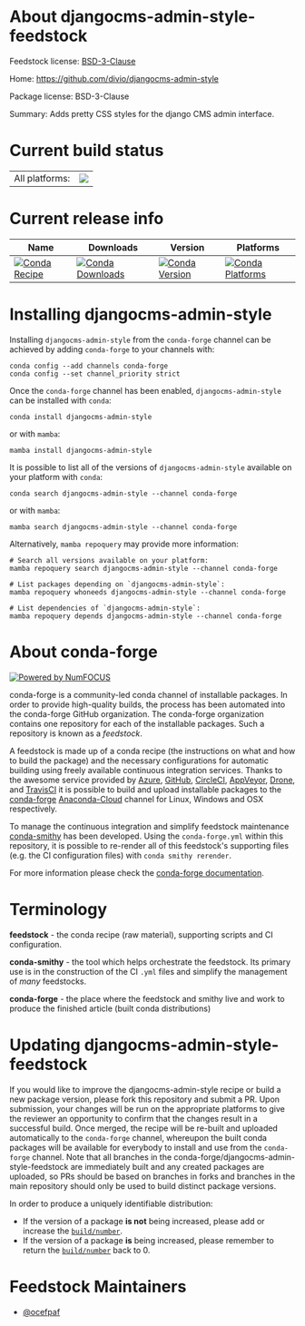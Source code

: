 About djangocms-admin-style-feedstock
=====================================

Feedstock license: [BSD-3-Clause](https://github.com/conda-forge/djangocms-admin-style-feedstock/blob/main/LICENSE.txt)

Home: https://github.com/divio/djangocms-admin-style

Package license: BSD-3-Clause

Summary: Adds pretty CSS styles for the django CMS admin interface.

Current build status
====================


<table><tr><td>All platforms:</td>
    <td>
      <a href="https://dev.azure.com/conda-forge/feedstock-builds/_build/latest?definitionId=3871&branchName=main">
        <img src="https://dev.azure.com/conda-forge/feedstock-builds/_apis/build/status/djangocms-admin-style-feedstock?branchName=main">
      </a>
    </td>
  </tr>
</table>

Current release info
====================

| Name | Downloads | Version | Platforms |
| --- | --- | --- | --- |
| [![Conda Recipe](https://img.shields.io/badge/recipe-djangocms--admin--style-green.svg)](https://anaconda.org/conda-forge/djangocms-admin-style) | [![Conda Downloads](https://img.shields.io/conda/dn/conda-forge/djangocms-admin-style.svg)](https://anaconda.org/conda-forge/djangocms-admin-style) | [![Conda Version](https://img.shields.io/conda/vn/conda-forge/djangocms-admin-style.svg)](https://anaconda.org/conda-forge/djangocms-admin-style) | [![Conda Platforms](https://img.shields.io/conda/pn/conda-forge/djangocms-admin-style.svg)](https://anaconda.org/conda-forge/djangocms-admin-style) |

Installing djangocms-admin-style
================================

Installing `djangocms-admin-style` from the `conda-forge` channel can be achieved by adding `conda-forge` to your channels with:

```
conda config --add channels conda-forge
conda config --set channel_priority strict
```

Once the `conda-forge` channel has been enabled, `djangocms-admin-style` can be installed with `conda`:

```
conda install djangocms-admin-style
```

or with `mamba`:

```
mamba install djangocms-admin-style
```

It is possible to list all of the versions of `djangocms-admin-style` available on your platform with `conda`:

```
conda search djangocms-admin-style --channel conda-forge
```

or with `mamba`:

```
mamba search djangocms-admin-style --channel conda-forge
```

Alternatively, `mamba repoquery` may provide more information:

```
# Search all versions available on your platform:
mamba repoquery search djangocms-admin-style --channel conda-forge

# List packages depending on `djangocms-admin-style`:
mamba repoquery whoneeds djangocms-admin-style --channel conda-forge

# List dependencies of `djangocms-admin-style`:
mamba repoquery depends djangocms-admin-style --channel conda-forge
```


About conda-forge
=================

[![Powered by
NumFOCUS](https://img.shields.io/badge/powered%20by-NumFOCUS-orange.svg?style=flat&colorA=E1523D&colorB=007D8A)](https://numfocus.org)

conda-forge is a community-led conda channel of installable packages.
In order to provide high-quality builds, the process has been automated into the
conda-forge GitHub organization. The conda-forge organization contains one repository
for each of the installable packages. Such a repository is known as a *feedstock*.

A feedstock is made up of a conda recipe (the instructions on what and how to build
the package) and the necessary configurations for automatic building using freely
available continuous integration services. Thanks to the awesome service provided by
[Azure](https://azure.microsoft.com/en-us/services/devops/), [GitHub](https://github.com/),
[CircleCI](https://circleci.com/), [AppVeyor](https://www.appveyor.com/),
[Drone](https://cloud.drone.io/welcome), and [TravisCI](https://travis-ci.com/)
it is possible to build and upload installable packages to the
[conda-forge](https://anaconda.org/conda-forge) [Anaconda-Cloud](https://anaconda.org/)
channel for Linux, Windows and OSX respectively.

To manage the continuous integration and simplify feedstock maintenance
[conda-smithy](https://github.com/conda-forge/conda-smithy) has been developed.
Using the ``conda-forge.yml`` within this repository, it is possible to re-render all of
this feedstock's supporting files (e.g. the CI configuration files) with ``conda smithy rerender``.

For more information please check the [conda-forge documentation](https://conda-forge.org/docs/).

Terminology
===========

**feedstock** - the conda recipe (raw material), supporting scripts and CI configuration.

**conda-smithy** - the tool which helps orchestrate the feedstock.
                   Its primary use is in the construction of the CI ``.yml`` files
                   and simplify the management of *many* feedstocks.

**conda-forge** - the place where the feedstock and smithy live and work to
                  produce the finished article (built conda distributions)


Updating djangocms-admin-style-feedstock
========================================

If you would like to improve the djangocms-admin-style recipe or build a new
package version, please fork this repository and submit a PR. Upon submission,
your changes will be run on the appropriate platforms to give the reviewer an
opportunity to confirm that the changes result in a successful build. Once
merged, the recipe will be re-built and uploaded automatically to the
`conda-forge` channel, whereupon the built conda packages will be available for
everybody to install and use from the `conda-forge` channel.
Note that all branches in the conda-forge/djangocms-admin-style-feedstock are
immediately built and any created packages are uploaded, so PRs should be based
on branches in forks and branches in the main repository should only be used to
build distinct package versions.

In order to produce a uniquely identifiable distribution:
 * If the version of a package **is not** being increased, please add or increase
   the [``build/number``](https://docs.conda.io/projects/conda-build/en/latest/resources/define-metadata.html#build-number-and-string).
 * If the version of a package **is** being increased, please remember to return
   the [``build/number``](https://docs.conda.io/projects/conda-build/en/latest/resources/define-metadata.html#build-number-and-string)
   back to 0.

Feedstock Maintainers
=====================

* [@ocefpaf](https://github.com/ocefpaf/)

